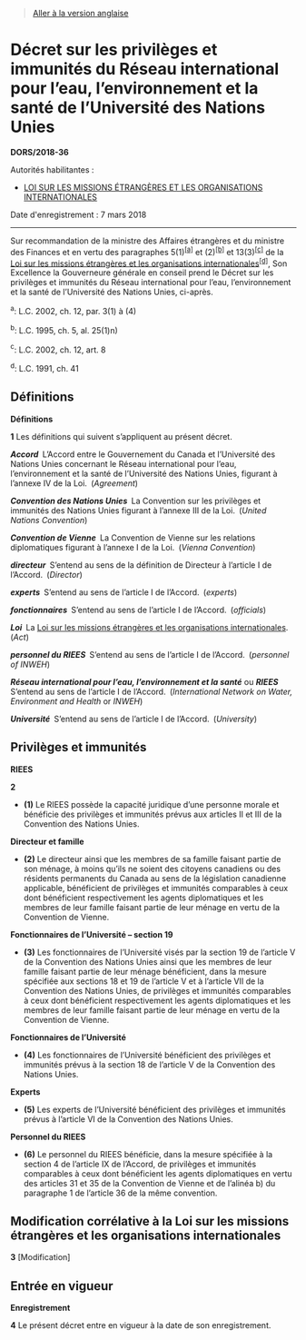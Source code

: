 > [Aller à la version anglaise](/en/Regulations/Statutory%20Orders%20and%20Regulations/2018/36.md)

# Décret sur les privilèges et immunités du Réseau international pour l’eau, l’environnement et la santé de l’Université des Nations Unies

**DORS/2018-36**

Autorités habilitantes : 
- [LOI SUR LES MISSIONS ÉTRANGÈRES ET LES ORGANISATIONS INTERNATIONALES](/fr/Lois/Lois%20du%20Canada/1991/ch.%2041.md)

Date d'enregistrement : 7 mars 2018

----------

Sur recommandation de la ministre des Affaires étrangères et du ministre des Finances et en vertu des paragraphes 5(1)<sup><a href='#nbp_81000-2-2756_hq_16885'>[a]</a></sup> et (2)<sup><a href='#nbp_81000-2-2756_hq_16886'>[b]</a></sup> et 13(3)<sup><a href='#nbp_81000-2-3181-F_hq_20237'>[c]</a></sup> de la [Loi sur les missions étrangères et les organisations internationales](/fr/Lois/Lois%20du%20Canada/1991/ch.%2041.md)<sup><a href='#nbp_81000-2-3181-F_hq_20238'>[d]</a></sup>, Son Excellence la Gouverneure générale en conseil prend le Décret sur les privilèges et immunités du Réseau international pour l’eau, l’environnement et la santé de l’Université des Nations Unies, ci-après.

<a name='nbp_81000-2-2756_hq_16885'><sup>a</sup></a>: L.C. 2002, ch. 12, par. 3(1) à (4)<br />

<a name='nbp_81000-2-2756_hq_16886'><sup>b</sup></a>: L.C. 1995, ch. 5, al. 25(1)n)<br />

<a name='nbp_81000-2-3181-F_hq_20237'><sup>c</sup></a>: L.C. 2002, ch. 12, art. 8<br />

<a name='nbp_81000-2-3181-F_hq_20238'><sup>d</sup></a>: L.C. 1991, ch. 41<br />




## Définitions



**Définitions**

**1** Les définitions qui suivent s’appliquent au présent décret.

***Accord*** L’Accord entre le Gouvernement du Canada et l’Université des Nations Unies concernant le Réseau international pour l’eau, l’environnement et la santé de l’Université des Nations Unies, figurant à l’annexe IV de la Loi. (*Agreement*)

***Convention des Nations Unies*** La Convention sur les privilèges et immunités des Nations Unies figurant à l’annexe III de la Loi. (*United Nations Convention*)

***Convention de Vienne*** La Convention de Vienne sur les relations diplomatiques figurant à l’annexe I de la Loi. (*Vienna Convention*)

***directeur*** S’entend au sens de la définition de Directeur à l’article I de l’Accord. (*Director*)

***experts*** S’entend au sens de l’article I de l’Accord. (*experts*)

***fonctionnaires*** S’entend au sens de l’article I de l’Accord. (*officials*)

***Loi*** La [Loi sur les missions étrangères et les organisations internationales](/fr/Lois/Lois%20du%20Canada/1991/ch.%2041.md). (*Act*)

***personnel du RIEES*** S’entend au sens de l’article I de l’Accord. (*personnel of INWEH*)

***Réseau international pour l’eau, l’environnement et la santé*** ou ***RIEES*** S’entend au sens de l’article I de l’Accord. (*International Network on Water, Environment and Health* or *INWEH*)

***Université*** S’entend au sens de l’article I de l’Accord. (*University*)




## Privilèges et immunités



**RIEES**

**2** 

- **(1)** Le RIEES possède la capacité juridique d’une personne morale et bénéficie des privilèges et immunités prévus aux articles II et III de la Convention des Nations Unies.

**Directeur et famille**

- **(2)** Le directeur ainsi que les membres de sa famille faisant partie de son ménage, à moins qu’ils ne soient des citoyens canadiens ou des résidents permanents du Canada au sens de la législation canadienne applicable, bénéficient de privilèges et immunités comparables à ceux dont bénéficient respectivement les agents diplomatiques et les membres de leur famille faisant partie de leur ménage en vertu de la Convention de Vienne.

**Fonctionnaires de l’Université – section 19**

- **(3)** Les fonctionnaires de l’Université visés par la section 19 de l’article V de la Convention des Nations Unies ainsi que les membres de leur famille faisant partie de leur ménage bénéficient, dans la mesure spécifiée aux sections 18 et 19 de l’article V et à l’article VII de la Convention des Nations Unies, de privilèges et immunités comparables à ceux dont bénéficient respectivement les agents diplomatiques et les membres de leur famille faisant partie de leur ménage en vertu de la Convention de Vienne.

**Fonctionnaires de l’Université**

- **(4)** Les fonctionnaires de l’Université bénéficient des privilèges et immunités prévus à la section 18 de l’article V de la Convention des Nations Unies.

**Experts**

- **(5)** Les experts de l’Université bénéficient des privilèges et immunités prévus à l’article VI de la Convention des Nations Unies.

**Personnel du RIEES**

- **(6)** Le personnel du RIEES bénéficie, dans la mesure spécifiée à la section 4 de l’article IX de l’Accord, de privilèges et immunités comparables à ceux dont bénéficient les agents diplomatiques en vertu des articles 31 et 35 de la Convention de Vienne et de l’alinéa b) du paragraphe 1 de l’article 36 de la même convention.




## Modification corrélative à la Loi sur les missions étrangères et les organisations internationales


**3** [Modification]




## Entrée en vigueur



**Enregistrement**

**4** Le présent décret entre en vigueur à la date de son enregistrement.


